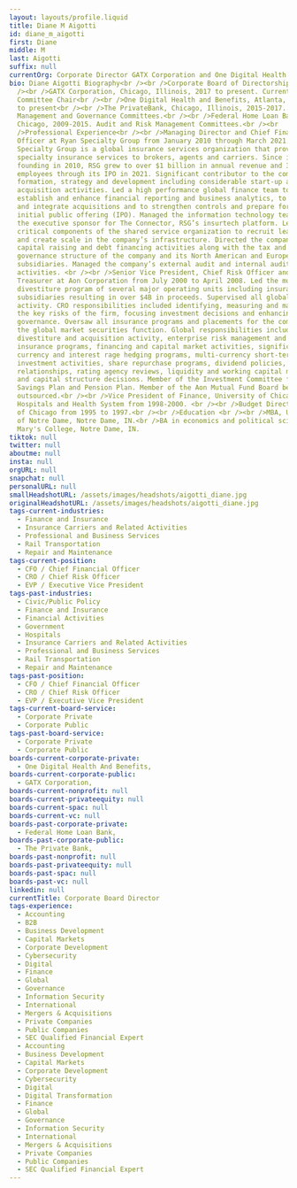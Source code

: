 ```yaml
---
layout: layouts/profile.liquid
title: Diane M Aigotti
id: diane_m_aigotti
first: Diane
middle: M
last: Aigotti
suffix: null
currentOrg: Corporate Director GATX Corporation and One Digital Health and Benefits
bio: Diane Aigotti Biography<br /><br />Corporate Board of Directorships<br
  /><br />GATX Corporation, Chicago, Illinois, 2017 to present. Current Audit
  Committee Chair<br /><br />One Digital Health and Benefits, Atlanta, GA, 2021
  to present<br /><br />The PrivateBank, Chicago, Illinois, 2015-2017.. Risk
  Management and Governance Committees.<br /><br />Federal Home Loan Bank of
  Chicago, 2009-2015. Audit and Risk Management Committees.<br /><br
  />Professional Experience<br /><br />Managing Director and Chief Financial
  Officer at Ryan Specialty Group from January 2010 through March 2021. Ryan
  Specialty Group is a global insurance services organization that provides
  specialty insurance services to brokers, agents and carriers. Since its
  founding in 2010, RSG grew to over $1 billion in annual revenue and 3,300
  employees through its IPO in 2021. Significant contributor to the company’s
  formation, strategy and development including considerable start-up and
  acquisition activities. Led a high performance global finance team to
  establish and enhance financial reporting and business analytics, to identify
  and integrate acquisitions and to strengthen controls and prepare for an
  initial public offering (IPO). Managed the information technology team and was
  the executive sponsor for The Connector, RSG’s insurtech platform. Led
  critical components of the shared service organization to recruit leadership
  and create scale in the company’s infrastructure. Directed the company’s
  capital raising and debt financing activities along with the tax and
  governance structure of the company and its North American and European
  subsidiaries. Managed the company’s external audit and internal audit
  activities. <br /><br />Senior Vice President, Chief Risk Officer and
  Treasurer at Aon Corporation from July 2000 to April 2008. Led the multi-year
  divestiture program of several major operating units including insurance
  subsidiaries resulting in over $4B in proceeds. Supervised all global M&amp;A
  activity. CRO responsibilities included identifying, measuring and managing
  the key risks of the firm, focusing investment decisions and enhancing
  governance. Oversaw all insurance programs and placements for the company and
  the global market securities function. Global responsibilities included all
  divestiture and acquisition activity, enterprise risk management and corporate
  insurance programs, financing and capital market activities, significant
  currency and interest rage hedging programs, multi-currency short-term
  investment activities, share repurchase programs, dividend policies, bank
  relationships, rating agency reviews, liquidity and working capital management
  and capital structure decisions. Member of the Investment Committee for Aon
  Savings Plan and Pension Plan. Member of the Aon Mutual Fund Board before
  outsourced.<br /><br />Vice President of Finance, University of Chicago
  Hospitals and Health System from 1998-2000. <br /><br />Budget Director, City
  of Chicago from 1995 to 1997.<br /><br />Education <br /><br />MBA, University
  of Notre Dame, Notre Dame, IN.<br />BA in economics and political science, St.
  Mary's College, Notre Dame, IN.
tiktok: null
twitter: null
aboutme: null
insta: null
orgURL: null
snapchat: null
personalURL: null
smallHeadshotURL: /assets/images/headshots/aigotti_diane.jpg
originalHeadshotURL: /assets/images/headshots/aigotti_diane.jpg
tags-current-industries:
  - Finance and Insurance
  - Insurance Carriers and Related Activities
  - Professional and Business Services
  - Rail Transportation
  - Repair and Maintenance
tags-current-position:
  - CFO / Chief Financial Officer
  - CRO / Chief Risk Officer
  - EVP / Executive Vice President
tags-past-industries:
  - Civic/Public Policy
  - Finance and Insurance
  - Financial Activities
  - Government
  - Hospitals
  - Insurance Carriers and Related Activities
  - Professional and Business Services
  - Rail Transportation
  - Repair and Maintenance
tags-past-position:
  - CFO / Chief Financial Officer
  - CRO / Chief Risk Officer
  - EVP / Executive Vice President
tags-current-board-service:
  - Corporate Private
  - Corporate Public
tags-past-board-service:
  - Corporate Private
  - Corporate Public
boards-current-corporate-private:
  - One Digital Health And Benefits,
boards-current-corporate-public:
  - GATX Corporation,
boards-current-nonprofit: null
boards-current-privateequity: null
boards-current-spac: null
boards-current-vc: null
boards-past-corporate-private:
  - Federal Home Loan Bank,
boards-past-corporate-public:
  - The Private Bank,
boards-past-nonprofit: null
boards-past-privateequity: null
boards-past-spac: null
boards-past-vc: null
linkedin: null
currentTitle: Corporate Board Director
tags-experience:
  - Accounting
  - B2B
  - Business Development
  - Capital Markets
  - Corporate Development
  - Cybersecurity
  - Digital
  - Finance
  - Global
  - Governance
  - Information Security
  - International
  - Mergers & Acquisitions
  - Private Companies
  - Public Companies
  - SEC Qualified Financial Expert
  - Accounting
  - Business Development
  - Capital Markets
  - Corporate Development
  - Cybersecurity
  - Digital
  - Digital Transformation
  - Finance
  - Global
  - Governance
  - Information Security
  - International
  - Mergers & Acquisitions
  - Private Companies
  - Public Companies
  - SEC Qualified Financial Expert
---
```

